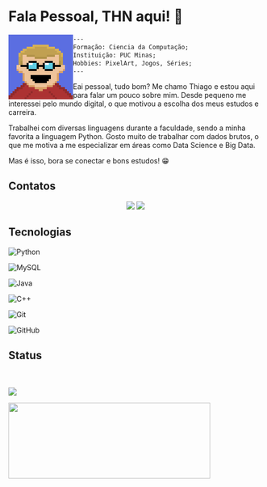 # Fala Pessoal, THN aqui! 👋

<img style= "float: left;" src=Practice-2.gif> 

    ---
    Formação: Ciencia da Computação;
    Instituição: PUC Minas;
    Hobbies: PixelArt, Jogos, Séries;
    --- 

Eai pessoal, tudo bom? Me chamo Thiago e estou aqui para falar um pouco sobre mim. Desde pequeno me interessei pelo mundo digital, o que motivou a escolha dos meus estudos e carreira.

Trabalhei com diversas linguagens durante a faculdade, sendo a minha favorita a linguagem Python. Gosto muito de trabalhar com dados brutos, o que me motiva a me especializar em áreas como Data Science e Big Data.

Mas é isso, bora se conectar e bons estudos! 😁

## Contatos
    
<div align="center">

  <a href="mailto:thiagohnogueira01@gmail.com" alt="Gmail">
        <img src="https://img.shields.io/badge/GMAIL-EA4335?style=for-the-badge&logo=gmail&logoColor=white" /></a>

  <a href="https://www.linkedin.com/in/thiagoh-nogueira/" alt="Linkedin">
        <img src="https://img.shields.io/badge/LINKEDIN-0A66C2?style=for-the-badge&logo=linkedin" /></a>

</div>

## Tecnologias

![Python](https://img.shields.io/badge/python-3670A0?style=for-the-badge&logo=python&logoColor=white) 

![MySQL](https://img.shields.io/badge/sqlite-003B57?style=for-the-badge&logo=sqlite)

![Java](https://img.shields.io/badge/java-FF0000?style=for-the-badge&logo=openjdk)

![C++](https://img.shields.io/badge/c++-00599C?style=for-the-badge&logo=cplusplus)

![Git](https://img.shields.io/badge/git-F05032?style=for-the-badge&logo=git&logoColor=white)

![GitHub](https://img.shields.io/badge/github-181717?style=for-the-badge&logo=github)

## Status

<br>

<div>

  <img height="150em" src="https://github-readme-stats.vercel.app/api?username=ThiagoHN&show_icons=false&theme=gotham&include_all_commits=true&count_private=true" align="center"/> &nbsp;&nbsp;&nbsp;

  <img height="150em"  width= "400em" src="https://github-readme-stats.vercel.app/api/top-langs/?username=ThiagoHN&layout=compact&langs_count=16&theme=gotham" align="center"/>

</div>

<br>